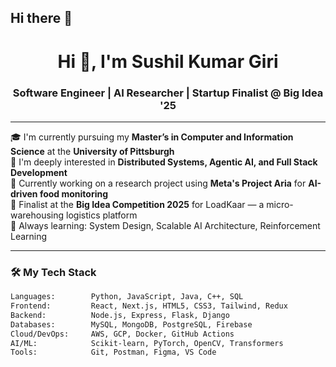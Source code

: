 ## Hi there 👋
<h1 align="center">Hi 👋, I'm Sushil Kumar Giri</h1>
<h3 align="center">Software Engineer | AI Researcher | Startup Finalist @ Big Idea '25</h3>

---

🎓 I'm currently pursuing my **Master’s in Computer and Information Science** at the **University of Pittsburgh**  
🧠 I'm deeply interested in **Distributed Systems, Agentic AI, and Full Stack Development**  
🔬 Currently working on a research project using **Meta's Project Aria** for **AI-driven food monitoring**  
🚀 Finalist at the **Big Idea Competition 2025** for LoadKaar — a micro-warehousing logistics platform  
🌱 Always learning: System Design, Scalable AI Architecture, Reinforcement Learning

---

### 🛠️ My Tech Stack
```bash
Languages:        Python, JavaScript, Java, C++, SQL  
Frontend:         React, Next.js, HTML5, CSS3, Tailwind, Redux  
Backend:          Node.js, Express, Flask, Django  
Databases:        MySQL, MongoDB, PostgreSQL, Firebase  
Cloud/DevOps:     AWS, GCP, Docker, GitHub Actions  
AI/ML:            Scikit-learn, PyTorch, OpenCV, Transformers  
Tools:            Git, Postman, Figma, VS Code  
